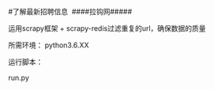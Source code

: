 #了解最新招聘信息  ####拉钩网#####


运用scrapy框架 + scrapy-redis过滤重复的url，确保数据的质量

所需环境：
python3.6.XX

运行脚本：

run.py





